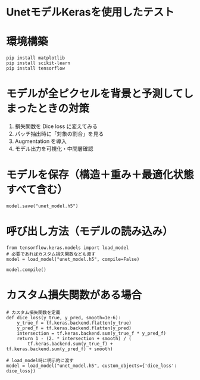 # UnetモデルKerasを使用したテスト

# 環境構築
```
pip install matplotlib
pip install scikit-learn
pip install tensorflow
```

# モデルが全ピクセルを背景と予測してしまったときの対策
1. 損失関数を Dice loss に変えてみる
2. パッチ抽出時に「対象の割合」を見る
3. Augmentation を導入
4. モデル出力を可視化・中間層確認

# モデルを保存（構造＋重み＋最適化状態すべて含む）
```
model.save("unet_model.h5")
```
# 呼び出し方法（モデルの読み込み）
```
from tensorflow.keras.models import load_model
# 必要であればカスタム損失関数なども渡す
model = load_model("unet_model.h5", compile=False)

model.compile()
```
# カスタム損失関数がある場合
```
# カスタム損失関数を定義
def dice_loss(y_true, y_pred, smooth=1e-6):
    y_true_f = tf.keras.backend.flatten(y_true)
    y_pred_f = tf.keras.backend.flatten(y_pred)
    intersection = tf.keras.backend.sum(y_true_f * y_pred_f)
    return 1 - (2. * intersection + smooth) / (
        tf.keras.backend.sum(y_true_f) + tf.keras.backend.sum(y_pred_f) + smooth)

# load_model時に明示的に渡す
model = load_model("unet_model.h5", custom_objects={'dice_loss': dice_loss})
```